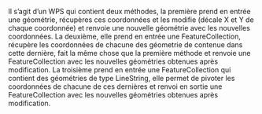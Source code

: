 Il s’agit d’un WPS qui contient deux méthodes, la première prend en entrée
une géométrie, récupères ces coordonnées et les modifie (décale X et Y de
chaque coordonnée) et renvoie une nouvelle géométrie avec les nouvelles
coordonnées. La deuxième, elle prend en entrée une FeatureCollection,
récupère les coordonnées de chacune des géometrie de contenue dans cette
dernière, fait la même chose que la première méthode et renvoie une
FeatureCollection avec les nouvelles géométries obtenues après modification.
La troisième prend en entrée une FeatureCollection qui contient des
géométries de type LineString, elle permet de pivoter les coordonnées de
chacune de ces dernières et renvoi en sortie une FeatureCollection avec les
nouvelles géométries obtenues après modification.
